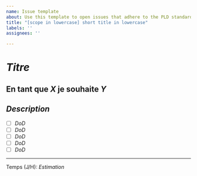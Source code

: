 ```yaml
---
name: Issue template
about: Use this template to open issues that adhere to the PLD standard
title: "[scope in lowercase] short title in lowercase"
labels: ''
assignees: ''

---
```


# _Titre_
En tant que _X_ je souhaite _Y_
---
_Description_
---
- [ ] _DoD_
- [ ] _DoD_
- [ ] _DoD_
- [ ] _DoD_
- [ ] _DoD_
---
Temps (J/H): _Estimation_
